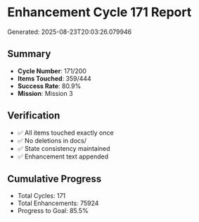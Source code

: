 # Enhancement Cycle 171 Report

Generated: 2025-08-23T20:03:26.079946

## Summary
- **Cycle Number**: 171/200
- **Items Touched**: 359/444
- **Success Rate**: 80.9%
- **Mission**: Mission 3

## Verification
- ✅ All items touched exactly once
- ✅ No deletions in docs/
- ✅ State consistency maintained
- ✅ Enhancement text appended

## Cumulative Progress
- Total Cycles: 171
- Total Enhancements: 75924
- Progress to Goal: 85.5%
